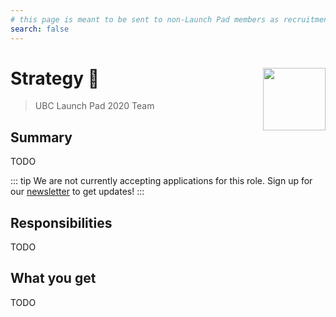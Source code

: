 ```yaml
---
# this page is meant to be sent to non-Launch Pad members as recruitment material - exclude it from search
search: false
---
```


# Strategy 🚀 <img align="right" src="https://raw.githubusercontent.com/ubclaunchpad/ubclaunchpad.com/master/src/assets/rocket.png" width="100px">

> UBC Launch Pad 2020 Team

## Summary

TODO

<!-- Comment out when accepting applications, also uncomment the form at the bottom -->
::: tip We are not currently accepting applications for this role.
Sign up for our [newsletter](https://ubclaunchpad.com/newsletter) to get updates!
:::

## Responsibilities

TODO

## What you get

TODO

<!--
::: tip We are currently accepting applications for this role!

To apply, fill out [this Google Form](https://forms.gle/4u6qeKqrzav2MzwK7) before 11:59 PM on August 21, 2020.
:::
-->
